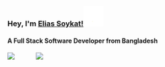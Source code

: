 ### Hey, I'm [Elias Soykat!](https://elias-soykat.netlify.app/)<img src="https://raw.githubusercontent.com/Kathryn-Jie/Kathryn-Jie/main/wave.gif" width="45"/>

#### A Full Stack Software Developer from Bangladesh

<div style="display: flex; gap: 1rem;">
  <img height="190em" src="https://github-readme-stats-eight-theta.vercel.app/api/top-langs/?username=elias-soykat&layout=compact&langs_count=8&theme=algolia" style="margin-right: 1rem;" />
  <img height="190em" src="https://github-readme-stats-eight-theta.vercel.app/api?username=elias-soykat&show_icons=true&theme=algolia&include_all_commits=true&count_private=true" style="margin-left: 1rem;" />
</div>
